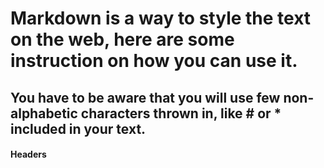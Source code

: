 # Markdown is a way to style the text on the web, here are some instruction on how you can use it.

## You have to be aware that you will use few non-alphabetic characters thrown in, like # or * included in your text.

#### Headers








